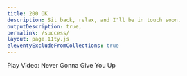 ```yaml
---
title: 200 OK
description: Sit back, relax, and I'll be in touch soon.
outputDescription: true,
permalink: /success/
layout: page.11ty.js
eleventyExcludeFromCollections: true
---
```


<!-- @format -->

<lite-youtube videoid="dQw4w9WgXcQ" style="background-image: url('https://i.ytimg.com/vi/dQw4w9WgXcQ/hqdefault.jpg')">
  <a class="lty-playbtn" href="https://www.youtube.com/watch?v=dQw4w9WgXcQ"></a>
  <span class="lyt-visually-hidden">Play Video: Never Gonna Give You Up</span>
</lite-youtube>
